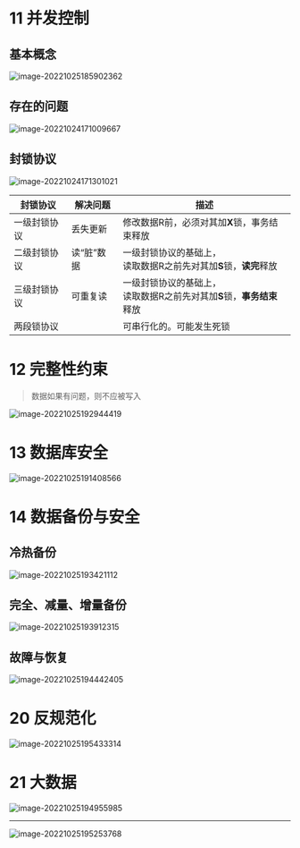 # 11 并发控制

## 基本概念

![image-20221025185902362](https://oss-kelvinvan.oss-cn-chengdu.aliyuncs.com/img/image-20221025185902362.png)



## 存在的问题

![image-20221024171009667](https://oss-kelvinvan.oss-cn-chengdu.aliyuncs.com/img/image-20221024171009667.png)



## 封锁协议

![image-20221024171301021](https://oss-kelvinvan.oss-cn-chengdu.aliyuncs.com/img/image-20221024171301021.png)

| 封锁协议     | 解决问题   | 描述                                                         |
| ------------ | ---------- | ------------------------------------------------------------ |
| 一级封锁协议 | 丢失更新   | 修改数据R前，必须对其加**X**锁，事务结束释放                 |
| 二级封锁协议 | 读“脏”数据 | 一级封锁协议的基础上， <br />读取数据R之前先对其加**S**锁，**读完**释放 |
| 三级封锁协议 | 可重复读   | 一级封锁协议的基础上， <br />读取数据R之前先对其加**S**锁，**事务结束**释放 |
| 两段锁协议   |            | 可串行化的。可能发生死锁                                     |





# 12 完整性约束

> 数据如果有问题，则不应被写入

![image-20221025192944419](https://oss-kelvinvan.oss-cn-chengdu.aliyuncs.com/img/image-20221025192944419.png)









# 13 数据库安全

![image-20221025191408566](https://oss-kelvinvan.oss-cn-chengdu.aliyuncs.com/img/image-20221025191408566.png)





# 14 数据备份与安全

## 冷热备份

![image-20221025193421112](https://oss-kelvinvan.oss-cn-chengdu.aliyuncs.com/img/image-20221025193421112.png)



## 完全、减量、增量备份



![image-20221025193912315](https://oss-kelvinvan.oss-cn-chengdu.aliyuncs.com/img/image-20221025193912315.png)



## 故障与恢复

![image-20221025194442405](https://oss-kelvinvan.oss-cn-chengdu.aliyuncs.com/img/image-20221025194442405.png)





# 20 反规范化

![image-20221025195433314](https://oss-kelvinvan.oss-cn-chengdu.aliyuncs.com/img/image-20221025195433314.png)







# 21 大数据

![image-20221025194955985](https://oss-kelvinvan.oss-cn-chengdu.aliyuncs.com/img/image-20221025194955985.png)



---

![image-20221025195253768](https://oss-kelvinvan.oss-cn-chengdu.aliyuncs.com/img/image-20221025195253768.png)
